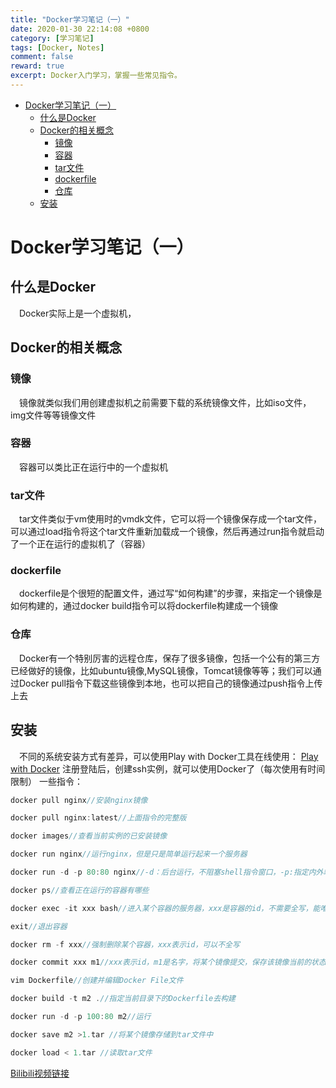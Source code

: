 ```yaml
---
title: "Docker学习笔记（一）"
date: 2020-01-30 22:14:08 +0800
category: [学习笔记]
tags: [Docker, Notes]
comment: false
reward: true
excerpt: Docker入门学习，掌握一些常见指令。
---
```


* [Docker学习笔记（一）](#docker%E5%AD%A6%E4%B9%A0%E7%AC%94%E8%AE%B0%E4%B8%80)
  * [什么是Docker](#%E4%BB%80%E4%B9%88%E6%98%AFdocker)
  * [Docker的相关概念](#docker%E7%9A%84%E7%9B%B8%E5%85%B3%E6%A6%82%E5%BF%B5)
    * [镜像](#%E9%95%9C%E5%83%8F)
    * [容器](#%E5%AE%B9%E5%99%A8)
    * [tar文件](#tar%E6%96%87%E4%BB%B6)
    * [dockerfile](#dockerfile)
    * [仓库](#%E4%BB%93%E5%BA%93)
  * [安装](#%E5%AE%89%E8%A3%85)

# Docker学习笔记（一）
## 什么是Docker
&emsp;Docker实际上是一个虚拟机，
## Docker的相关概念
### 镜像
&emsp;镜像就类似我们用创建虚拟机之前需要下载的系统镜像文件，比如iso文件，img文件等等镜像文件
### 容器
&emsp;容器可以类比正在运行中的一个虚拟机 
### tar文件
&emsp;tar文件类似于vm使用时的vmdk文件，它可以将一个镜像保存成一个tar文件，可以通过load指令将这个tar文件重新加载成一个镜像，然后再通过run指令就启动了一个正在运行的虚拟机了（容器）
### dockerfile
&emsp;dockerfile是个很短的配置文件，通过写“如何构建”的步骤，来指定一个镜像是如何构建的，通过docker build指令可以将dockerfile构建成一个镜像
### 仓库
&emsp;Docker有一个特别厉害的远程仓库，保存了很多镜像，包括一个公有的第三方已经做好的镜像，比如ubuntu镜像,MySQL镜像，Tomcat镜像等等；我们可以通过Docker pull指令下载这些镜像到本地，也可以把自己的镜像通过push指令上传上去
## 安装
&emsp;不同的系统安装方式有差异，可以使用Play with Docker工具在线使用：
[Play with Docker](https://labs.play-with-docker.com/)
注册登陆后，创建ssh实例，就可以使用Docker了（每次使用有时间限制）
一些指令：
```java
docker pull nginx//安装nginx镜像

docker pull nginx:latest//上面指令的完整版

docker images//查看当前实例的已安装镜像

docker run nginx//运行nginx，但是只是简单运行起来一个服务器

docker run -d -p 80:80 nginx//-d：后台运行，不阻塞shell指令窗口，-p:指定内外端口映射，将内部80端口和外部80端口做一个简单的映射；运行起来后，控制台打印的遗传字符是这个容器的id；可以通过指定不同的端口，启动多个服务器

docker ps//查看正在运行的容器有哪些

docker exec -it xxx bash//进入某个容器的服务器，xxx是容器的id，不需要全写，能唯一标识即可

exit//退出容器

docker rm -f xxx//强制删除某个容器，xxx表示id，可以不全写

docker commit xxx m1//xxx表示id，m1是名字，将某个镜像提交，保存该镜像当前的状态

vim Dockerfile//创建并编辑Docker File文件

docker build -t m2 .//指定当前目录下的Dockerfile去构建

docker run -d -p 100:80 m2//运行

docker save m2 >1.tar //将某个镜像存储到tar文件中

docker load < 1.tar //读取tar文件
```
[Bilibili视频链接](https://www.bilibili.com/video/av58402749?from=search&seid=8782925687758767990)